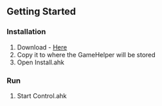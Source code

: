 <!-- GETTING STARTED -->
## Getting Started

### Installation

1. Download - <a id="raw-url" href="https://github.com/DarkAngeJl10/GameHelper/releases/download/v0.9/Install.ahk">Here</a>
2. Copy it to where the GameHelper will be stored
3. Open Install.ahk

### Run

1. Start Control.ahk
